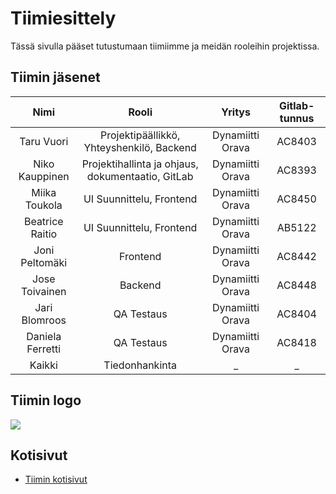 # Tiimiesittely

Tässä sivulla pääset tutustumaan tiimiimme ja meidän rooleihin projektissa.

## Tiimin jäsenet

| Nimi | Rooli | Yritys | Gitlab-tunnus |
|:-:|:-:|:-:|:-:|
| Taru Vuori | Projektipäällikkö, Yhteyshenkilö, Backend | Dynamiitti Orava | AC8403 | 
| Niko Kauppinen | Projektihallinta ja ohjaus, dokumentaatio, GitLab | Dynamiitti Orava | AC8393 |
| Miika Toukola | UI Suunnittelu, Frontend | Dynamiitti Orava | AC8450 | 
| Beatrice Raitio | UI Suunnittelu, Frontend | Dynamiitti Orava | AB5122 | 
| Joni Peltomäki | Frontend | Dynamiitti Orava | AC8442 | 
| Jose Toivainen | Backend | Dynamiitti Orava | AC8448 | 
| Jari Blomroos | QA Testaus | Dynamiitti Orava | AC8404 | 
| Daniela Ferretti | QA Testaus | Dynamiitti Orava | AC8418 | 
| Kaikki | Tiedonhankinta | _ | _ |



## Tiimin logo


![](https://gitlab.labranet.jamk.fi/AC8393/grafiteam-projekti/-/raw/master/assets/dynamiittiorava.jpg)


## Kotisivut

* [Tiimin kotisivut]()
